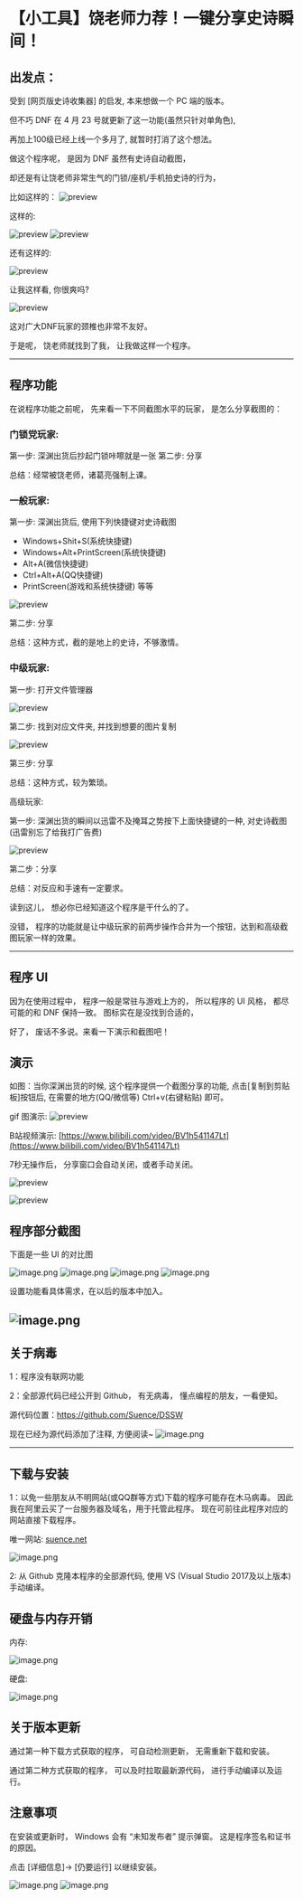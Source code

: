 # 【小工具】饶老师力荐！一键分享史诗瞬间！
## 出发点：
受到 [网页版史诗收集器] 的启发, 本来想做一个 PC 端的版本。

但不巧 DNF 在 4 月 23 号就更新了这一功能(虽然只针对单角色), 

再加上100级已经上线一个多月了, 就暂时打消了这个想法。

做这个程序呢， 是因为 DNF 虽然有史诗自动截图， 

却还是有让饶老师非常生气的门锁/座机/手机拍史诗的行为， 

比如这样的：
![preview](README/Images/picture_4.jpg)

这样的:

![preview](README/Images/picture_3.jpg)
![preview](README/Images/picture_1.jpg)

还有这样的:

![preview](README/Images/picture_8.png)

让我这样看, 你很爽吗?

![preview](README/Images/aaa.jpg)


这对广大DNF玩家的颈椎也非常不友好。

于是呢， 饶老师就找到了我， 让我做这样一个程序。

---

## 程序功能

在说程序功能之前呢， 先来看一下不同截图水平的玩家， 是怎么分享截图的：

### 门锁党玩家:    

第一步: 深渊出货后抄起门锁咔嚓就是一张
第二步: 分享

总结：经常被饶老师，诸葛亮强制上课。

### 一般玩家:
   
第一步: 深渊出货后, 使用下列快捷键对史诗截图
- Windows+Shit+S(系统快捷键) 
- Windows+Alt+PrintScreen(系统快捷键) 
- Alt+A(微信快捷键) 
- Ctrl+Alt+A(QQ快捷键)
- PrintScreen(游戏和系统快捷键) 等等

![preview](README/Images/bgn.png)

第二步: 分享
    
总结：这种方式，截的是地上的史诗，不够激情。

### 中级玩家:

第一步: 打开文件管理器

![preview](README/Images/mid_1.png)

第二步: 找到对应文件夹, 并找到想要的图片复制

![preview](README/Images/mid_2.png)

第三步: 分享

总结：这种方式，较为繁琐。

高级玩家:

第一步: 深渊出货的瞬间以迅雷不及掩耳之势按下上面快捷键的一种, 对史诗截图(迅雷别忘了给我打广告费)

![preview](README/Images/ad.png)

第二步：分享

总结：对反应和手速有一定要求。

读到这儿， 想必你已经知道这个程序是干什么的了。

没错， 程序的功能就是让中级玩家的前两步操作合并为一个按钮，达到和高级截图玩家一样的效果。

---
## 程序 UI
因为在使用过程中， 程序一般是常驻与游戏上方的， 
所以程序的 UI 风格， 都尽可能的和 DNF 保持一致。
图标实在是没找到合适的，

好了， 废话不多说。来看一下演示和截图吧！

## 演示
如图：当你深渊出货的时候, 这个程序提供一个截图分享的功能, 点击[复制到剪贴板]按钮后, 在需要的地方(QQ/微信等) Ctrl+v(右键粘贴) 即可。

gif 图演示:
![preview](README/Images/Preview.gif)

B站视频演示:
[https://www.bilibili.com/video/BV1h541147Lt](https://www.bilibili.com/video/BV1h541147Lt)

7秒无操作后， 分享窗口会自动关闭，或者手动关闭。

![preview](README/Images/Close.gif)

![preview](README/Images/CopyAndClose.gif)

## 程序部分截图
下面是一些 UI 的对比图

![image.png](README/Images/ButtonStyle.png)
![image.png](README/Images/ButtonMouseOver.png)
![image.png](README/Images/WindowTitle.png)
![image.png](README/Images/ContextMenu.png)

设置功能看具体需求，在以后的版本中加入。

![image.png](README/Images/Settings.png)
---

## 关于病毒

1：程序没有联网功能

2：全部源代码已经公开到 Github， 有无病毒， 懂点编程的朋友，一看便知。

源代码位置：https://github.com/Suence/DSSW

现在已经为源代码添加了注释, 方便阅读~
![image.png](README/Images/source.png)

---
## 下载与安装
1：以免一些朋友从不明网站(或QQ群等方式)下载的程序可能存在木马病毒。
因此我在阿里云买了一台服务器及域名，用于托管此程序。
现在可前往此程序对应的网站直接下载程序。

唯一网站: [suence.net](http://www.suence.net)

![image.png](README/Images/website.png)

2: 从 Github 克隆本程序的全部源代码, 使用 VS (Visual Studio 2017及以上版本) 手动编译。

## 硬盘与内存开销
内存:

![image.png](README/Images/mem.png)

硬盘:

![image.png](README/Images/disk.png)
## 关于版本更新

通过第一种下载方式获取的程序， 可自动检测更新， 无需重新下载和安装。

通过第二种方式获取的程序， 可以及时拉取最新源代码， 进行手动编译以及运行。

## 注意事项
在安装或更新时， Windows 会有 “未知发布者” 提示弹窗。
这是程序签名和证书的原因。

点击 [详细信息]-> [仍要运行] 以继续安装。 

![image.png](README/Images/step1.png)
![image.png](README/Images/step2.png)